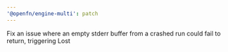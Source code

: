 ```yaml
---
'@openfn/engine-multi': patch
---
```


Fix an issue where an empty stderr buffer from a crashed run could fail to return, triggering Lost
